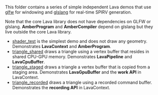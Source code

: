 This folder contains a series of simple independent Lava demos that use
[glfw](https://github.com/glfw/glfw) for windowing and
[glslang](https://github.com/KhronosGroup/glslang) for real-time SPIRV generation.

Note that the core Lava library does not have dependencies on GLFW or glslang. **AmberProgram** and
**AmberCompiler** depend on glslang but they live outside the core Lava library.

- [shader_test](shader_test.cpp)
  is the simplest demo and does not draw any geometry.
  Demonstrates **LavaContext** and **AmberProgram**.
- [triangle_shared](triangle_shared.cpp)
  draws a triangle using a vertex buffer that resides in shared CPU-GPU memory.
  Demonstrates **LavaPipeline** and **LavaCpuBuffer**.
- [triangle_staged](triangle_staged.cpp)
  draws a triangle a vertex buffer that is copied from a staging area.
  Demonstrates **LavaGpuBuffer** and the **work API** in LavaContext.
- [triangle_recorded](triangle_recorded.cpp)
  draws a triangle using a recorded command buffer.
  Demonstrates the **recording API** in LavaContext.
